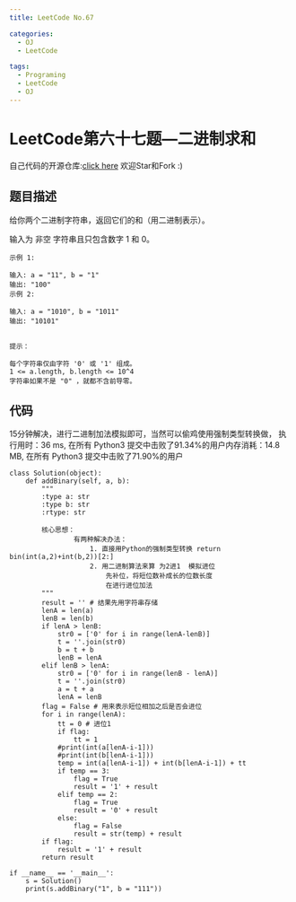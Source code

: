 ```yaml
---
title: LeetCode No.67

categories:
  - OJ
  - LeetCode

tags:
  - Programing
  - LeetCode
  - OJ
---
```


# LeetCode第六十七题—二进制求和
自己代码的开源仓库:[click here](https://github.com/zs670980918/LeetCode_Coding_Record)  欢迎Star和Fork :)

## 题目描述
给你两个二进制字符串，返回它们的和（用二进制表示）。

输入为 非空 字符串且只包含数字 1 和 0。

```
示例 1:

输入: a = "11", b = "1"
输出: "100"
示例 2:

输入: a = "1010", b = "1011"
输出: "10101"
 

提示：

每个字符串仅由字符 '0' 或 '1' 组成。
1 <= a.length, b.length <= 10^4
字符串如果不是 "0" ，就都不含前导零。
```

## 代码
15分钟解决，进行二进制加法模拟即可，当然可以偷鸡使用强制类型转换做， 执行用时：36 ms, 在所有 Python3 提交中击败了91.34%的用户内存消耗：14.8 MB, 在所有 Python3 提交中击败了71.90%的用户
```
class Solution(object):
    def addBinary(self, a, b):
        """
        :type a: str
        :type b: str
        :rtype: str

        核心思想：
                有两种解决办法：
                    1. 直接用Python的强制类型转换 return bin(int(a,2)+int(b,2))[2:]
                    2. 用二进制算法来算 为2进1  模拟进位
                        先补位，将短位数补成长的位数长度
                        在进行进位加法
        """
        result = '' # 结果先用字符串存储
        lenA = len(a)
        lenB = len(b)
        if lenA > lenB:
            str0 = ['0' for i in range(lenA-lenB)]
            t = ''.join(str0)
            b = t + b
            lenB = lenA
        elif lenB > lenA:
            str0 = ['0' for i in range(lenB - lenA)]
            t = ''.join(str0)
            a = t + a
            lenA = lenB
        flag = False # 用来表示短位相加之后是否会进位
        for i in range(lenA):
            tt = 0 # 进位1
            if flag:
                tt = 1
            #print(int(a[lenA-i-1]))
            #print(int(b[lenA-i-1]))
            temp = int(a[lenA-i-1]) + int(b[lenA-i-1]) + tt
            if temp == 3:
                flag = True
                result = '1' + result
            elif temp == 2:
                flag = True
                result = '0' + result
            else:
                flag = False
                result = str(temp) + result
        if flag:
            result = '1' + result
        return result

if __name__ == '__main__':
    s = Solution()
    print(s.addBinary("1", b = "111"))


```
